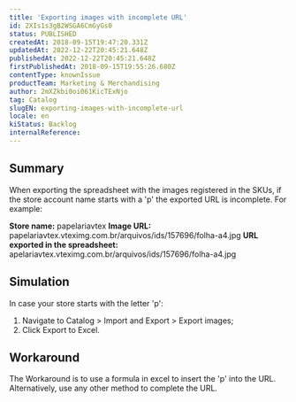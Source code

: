 ```yaml
---
title: 'Exporting images with incomplete URL'
id: 2XIs1s3gB2WSGA6CmGyGs0
status: PUBLISHED
createdAt: 2018-09-15T19:47:20.331Z
updatedAt: 2022-12-22T20:45:21.648Z
publishedAt: 2022-12-22T20:45:21.648Z
firstPublishedAt: 2018-09-15T19:55:26.680Z
contentType: knownIssue
productTeam: Marketing & Merchandising
author: 2mXZkbi0oi061KicTExNjo
tag: Catalog
slugEN: exporting-images-with-incomplete-url
locale: en
kiStatus: Backlog
internalReference: 
---
```


## Summary

When exporting the spreadsheet with the images registered in the SKUs, if the store account name starts with a 'p' the exported URL is incomplete. For example:

__Store name:__ papelariavtex
__Image URL:__ papelariavtex.vteximg.com.br/arquivos/ids/157696/folha-a4.jpg
__URL exported in the spreadsheet:__ apelariavtex.vteximg.com.br/arquivos/ids/157696/folha-a4.jpg

## Simulation

In case your store starts with the letter 'p':

1. Navigate to Catalog > Import and Export > Export images;
2. Click Export to Excel.

## Workaround

The Workaround is to use a formula in excel to insert the 'p' into the URL. Alternatively, use any other method to complete the URL.

